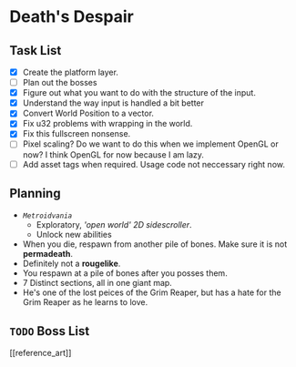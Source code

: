 # Death's Despair
## Task List
- [x] Create the platform layer.
- [ ] Plan out the bosses
- [x] Figure out what you want to do with the structure of the input.
- [x] Understand the way input is handled a bit better
- [x] Convert World Position to a vector.
- [x] Fix u32 problems with wrapping in the world.
- [x] Fix this fullscreen nonsense.
- [ ] Pixel scaling? Do we want to do this when we implement OpenGL or now? I think OpenGL for now because I am lazy.
- [ ] Add asset tags when required. Usage code not neccessary right now.
##  Planning
- _`Metroidvania`_
	- Exploratory, _'open world' 2D sidescroller_.
	- Unlock new abilities
- When you die, respawn from another pile of bones. Make sure it is not **permadeath**.
- Definitely not a **rougelike**.
- You respawn at a pile of bones after  you posses them.
- 7 Distinct sections, all in one giant map.
- He's one of the lost peices of the Grim Reaper, but has a hate for the Grim Reaper as he learns to love.
## `TODO` Boss List 
[[reference_art]]
